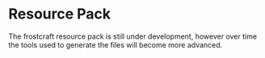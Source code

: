 # Resource Pack
The frostcraft resource pack is still under development, however over time the tools used to generate the files will become more advanced.
